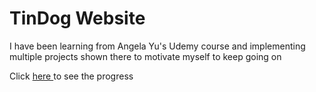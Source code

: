 <h1>TinDog Website</h1>
<p>I have been learning from Angela Yu's Udemy course and implementing multiple projects shown there to motivate myself to keep going on</p>
<p>Click <a href="https://bhargav166.github.io/TinDog/">here </a>to see the progress</p>
